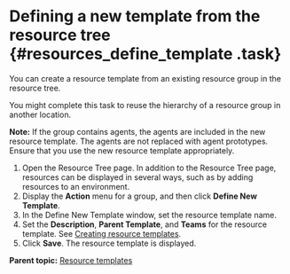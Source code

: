 # Defining a new template from the resource tree {#resources_define_template .task}

You can create a resource template from an existing resource group in the resource tree.

You might complete this task to reuse the hierarchy of a resource group in another location.

**Note:** If the group contains agents, the agents are included in the new resource template. The agents are not replaced with agent prototypes. Ensure that you use the new resource template appropriately.

1.   Open the Resource Tree page. In addition to the Resource Tree page, resources can be displayed in several ways, such as by adding resources to an environment.
2.   Display the **Action** menu for a group, and then click **Define New Template**. 
3.   In the Define New Template window, set the resource template name. 
4.   Set the **Description**, **Parent Template**, and **Teams** for the resource template. See [Creating resource templates](resources_templates_create.md#).
5.   Click **Save**. The resource template is displayed.

**Parent topic:** [Resource templates](../topics/resources_templates.md)

